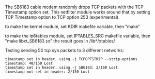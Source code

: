 The SB6183 cable modem randomly drops TCP packets with the TCP Timestamp option set.  This netfilter module works around that by setting TCP Timestamp option to TCP option 253 (experimental).

to make the kernel module, set KDIR makefile variable, then "make"

to make the ip6tables module, set IPTABLES\_SRC makefile variable, then "make libxt\_SB6183.so" the result goes in /lib\*/xtables/

Testing sending 50 tcp syn packets to 3 different networks:

	timestamp set in header, using -j TCPOPTSTRIP --strip-options timestamp: 40/150 Lost
	timestamp set in header, using -j SB6183: 2/150 Lost
	timestamp not set in header: 2/150 Lost
